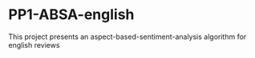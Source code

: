 # PP1-ABSA-english
This project presents an aspect-based-sentiment-analysis algorithm for english reviews
